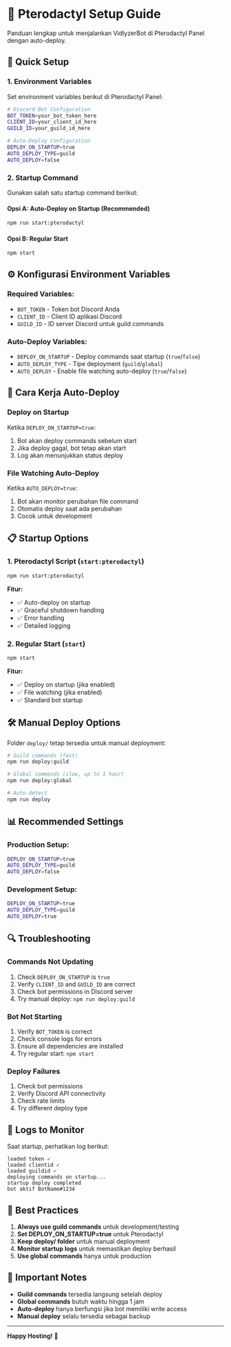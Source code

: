 # 🦕 Pterodactyl Setup Guide

Panduan lengkap untuk menjalankan VidlyzerBot di Pterodactyl Panel dengan auto-deploy.

## 🚀 Quick Setup

### 1. **Environment Variables**

Set environment variables berikut di Pterodactyl Panel:

```bash
# Discord Bot Configuration
BOT_TOKEN=your_bot_token_here
CLIENT_ID=your_client_id_here
GUILD_ID=your_guild_id_here

# Auto-Deploy Configuration
DEPLOY_ON_STARTUP=true
AUTO_DEPLOY_TYPE=guild
AUTO_DEPLOY=false
```

### 2. **Startup Command**

Gunakan salah satu startup command berikut:

#### **Opsi A: Auto-Deploy on Startup (Recommended)**
```bash
npm run start:pterodactyl
```

#### **Opsi B: Regular Start**
```bash
npm start
```

## ⚙️ Konfigurasi Environment Variables

### **Required Variables:**
- `BOT_TOKEN` - Token bot Discord Anda
- `CLIENT_ID` - Client ID aplikasi Discord
- `GUILD_ID` - ID server Discord untuk guild commands

### **Auto-Deploy Variables:**
- `DEPLOY_ON_STARTUP` - Deploy commands saat startup (`true`/`false`)
- `AUTO_DEPLOY_TYPE` - Tipe deployment (`guild`/`global`)
- `AUTO_DEPLOY` - Enable file watching auto-deploy (`true`/`false`)

## 🔄 Cara Kerja Auto-Deploy

### **Deploy on Startup**
Ketika `DEPLOY_ON_STARTUP=true`:
1. Bot akan deploy commands sebelum start
2. Jika deploy gagal, bot tetap akan start
3. Log akan menunjukkan status deploy

### **File Watching Auto-Deploy**
Ketika `AUTO_DEPLOY=true`:
1. Bot akan monitor perubahan file command
2. Otomatis deploy saat ada perubahan
3. Cocok untuk development

## 📋 Startup Options

### **1. Pterodactyl Script (`start:pterodactyl`)**
```bash
npm run start:pterodactyl
```
**Fitur:**
- ✅ Auto-deploy on startup
- ✅ Graceful shutdown handling
- ✅ Error handling
- ✅ Detailed logging

### **2. Regular Start (`start`)**
```bash
npm start
```
**Fitur:**
- ✅ Deploy on startup (jika enabled)
- ✅ File watching (jika enabled)
- ✅ Standard bot startup

## 🛠️ Manual Deploy Options

Folder `deploy/` tetap tersedia untuk manual deployment:

```bash
# Guild commands (fast)
npm run deploy:guild

# Global commands (slow, up to 1 hour)
npm run deploy:global

# Auto-detect
npm run deploy
```

## 📊 Recommended Settings

### **Production Setup:**
```bash
DEPLOY_ON_STARTUP=true
AUTO_DEPLOY_TYPE=guild
AUTO_DEPLOY=false
```

### **Development Setup:**
```bash
DEPLOY_ON_STARTUP=true
AUTO_DEPLOY_TYPE=guild
AUTO_DEPLOY=true
```

## 🔍 Troubleshooting

### **Commands Not Updating**
1. Check `DEPLOY_ON_STARTUP` is `true`
2. Verify `CLIENT_ID` and `GUILD_ID` are correct
3. Check bot permissions in Discord server
4. Try manual deploy: `npm run deploy:guild`

### **Bot Not Starting**
1. Verify `BOT_TOKEN` is correct
2. Check console logs for errors
3. Ensure all dependencies are installed
4. Try regular start: `npm start`

### **Deploy Failures**
1. Check bot permissions
2. Verify Discord API connectivity
3. Check rate limits
4. Try different deploy type

## 📝 Logs to Monitor

Saat startup, perhatikan log berikut:
```
loaded token ✓
loaded clientid ✓
loaded guildid ✓
deploying commands on startup...
startup deploy completed
bot aktif BotName#1234
```

## 🎯 Best Practices

1. **Always use guild commands** untuk development/testing
2. **Set DEPLOY_ON_STARTUP=true** untuk Pterodactyl
3. **Keep deploy/ folder** untuk manual deployment
4. **Monitor startup logs** untuk memastikan deploy berhasil
5. **Use global commands** hanya untuk production

## 🚨 Important Notes

- **Guild commands** tersedia langsung setelah deploy
- **Global commands** butuh waktu hingga 1 jam
- **Auto-deploy** hanya berfungsi jika bot memiliki write access
- **Manual deploy** selalu tersedia sebagai backup

---

**Happy Hosting! 🎉**